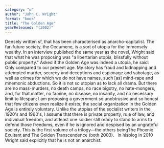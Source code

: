 ```yaml
---
category: "w"
author: "John C. Wright"
format: "book"
title: "The Golden Age"
yearReleased: "(2002)"
---
```

Densely written sf, that has been characterised as anarcho-capitalist. The far-future society, the Oecumene, is a sort of utopia for the immensely wealthy. In an interview published the same year as the novel, Wright said that what he was proposing was "a libertarian utopia, blissfully without public property." Asked if the Golden Age was indeed a utopia, he said: 
 
Only compared to our present age. My story has fraud and kidnapping and attempted murder, secrecy and deceptions and espionage and sabotage, as well as crimes for which we do not have names, such [as] mind-rape and mnemonic abductions. So it is not so utopian as to lack all drama. 
But there are no mass-murders, no death camps, no race bigotry, no hate-mongers, and, for that matter, no famine, no disease, no insanity, and no necessary limit to lifespan; I am proposing a government so unobtrusive and so honest that few citizens even realize it exists; the social organization in the Golden Age is entirely voluntary. 
Unlike the utopias of the socialist writers in the 1920's and 1960's, I assume that there is private property, rule of law, and individual freedom, and at least one soldier still ready to stand to arms to defend those freedoms, even if he is ignored and despised by an ungrateful society. 
This is the first volume of a trilogy—the others beingThe Phoenix Exultant and The Golden Transcendence (both 2003).
 
In hisblog in 2010 Wright said explicitly that he is not an anarchist.
 